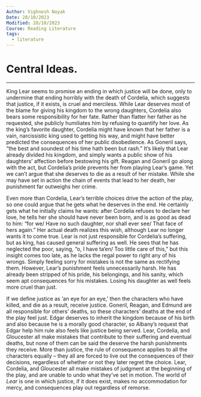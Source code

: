 ```yaml
---
Author: Vighnesh Nayak
Date: 28/10/2023
Modified: 28/10/2023
Course: Reading Literature
tags:
  - literature
---
```

# Central Ideas.
---
King Lear seems to promise an ending in which justice will be done, only to undermine that ending horribly with the death of Cordelia, which suggests that justice, if it exists, is cruel and merciless. While Lear deserves most of the blame for giving his kingdom to the wrong daughters, Cordelia also bears some responsibility for her fate. Rather than flatter her father as he requested, she publicly humiliates him by refusing to quantify her love. As the king’s favorite daughter, Cordelia might have known that her father is a vain, narcissistic king used to getting his way, and might have better predicted the consequences of her public disobedience. As Goneril says, “the best and soundest of his time hath been but rash.” It’s likely that Lear already divided his kingdom, and simply wants a public show of his daughters’ affection before bestowing his gift. Reagan and Goneril go along with the act, but Cordelia’s pride prevents her from playing Lear’s game. Yet we can’t argue that she deserves to die as a result of her mistake. While she may have set in action the chain of events that lead to her death, her punishment far outweighs her crime.

Even more than Cordelia, Lear’s terrible choices drive the action of the play, so one could argue that he gets what he deserves in the end. He certainly gets what he initially claims he wants: after Cordelia refuses to declare her love, he tells her she should have never been born, and is as good as dead to him: “for we/ Have no such daughter, nor shall ever see/ That face of hers again.” Her actual death realizes this wish, although Lear no longer wants it to come true. Lear is not just responsible for Cordelia’s suffering, but as king, has caused general suffering as well. He sees that he has neglected the poor, saying, “o, I have ta’en/ Too little care of this,” but this insight comes too late, as he lacks the regal power to right any of his wrongs. Simply feeling sorry for mistakes is not the same as rectifying them. However, Lear’s punishment feels unnecessarily harsh. He has already been stripped of his pride, his belongings, and his sanity, which seem apt consequences for his mistakes. Losing his daughter as well feels more cruel than just.

If we define justice as ‘an eye for an eye,’ then the characters who have killed, and die as a result, receive justice. Goneril, Reagan, and Edmund are all responsible for others’ deaths, so these characters’ deaths at the end of the play feel just. Edgar deserves to inherit the kingdom because of his birth and also because he is a morally good character, so Albany’s request that Edgar help him rule also feels like justice being served. Lear, Cordelia, and Gloucester all make mistakes that contribute to their suffering and eventual deaths, but none of them can be said the deserve the harsh punishments they receive. More than justice, the rule of consequence applies to all the characters equally – they all are forced to live out the consequences of their decisions, regardless of whether or not they later regret the choice. Lear, Cordelia, and Gloucester all make mistakes of judgment at the beginning of the play, and are unable to undo what they’ve set in motion. The world of _Lear_ is one in which justice, if it does exist, makes no accommodation for mercy, and consequences play out regardless of remorse.

